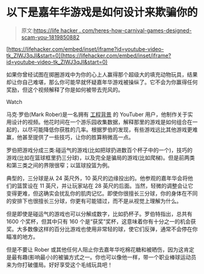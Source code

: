 # 以下是嘉年华游戏是如何设计来欺骗你的

> 原文:[https://life hacker . com/heres-how-carnival-games-designed-scam-you-1819850882](https://lifehacker.com/heres-how-carnival-games-are-designed-to-scam-you-1819850882)

 [https://lifehacker.com/embed/inset/iframe?id=youtube-video-tk_ZlWJ3qJI&start=0](https://lifehacker.com/embed/inset/iframe?id=youtube-video-tk_ZlWJ3qJI&start=0) 

如果你曾经试图在掷圈游戏中为你的心上人赢得那个超级大的填充动物玩具，结果却让你自己难堪，那么你可能早就怀疑嘉年华游戏被操纵了。它不会为你赢得任何奖励，但这个视频解释了你是如何被带去兜风的。

Watch

马克·罗伯(Mark Rober)是一名拥有 [工程背景](https://www.youtube.com/user/onemeeeliondollars/about) 的 YouTuber 用户，他制作关于实用设计的视频。他花时间在一个游乐园收集数据，解释那里的游戏是如何组合在一起的，以尽可能降低你获胜的几率。根据罗伯的发现，有些游戏远比其他游戏更难赢，他甚至提供了一些技巧，让你的胜算稍微高一点。

罗伯把游戏分成三类:碰运气的游戏(比如把球扔进数百个杯子中的一个)，技巧的游戏(比如在篮球框里扔三分球)，以及完全是骗局的游戏(比如爬梯)。但是前两类和第三类之间的界限很窄；以篮球投篮为例。

典型的，三分球是从 24 英尺外，10 英尺的边缘投出的。他参观的嘉年华会将他们的篮筐设在 11 英尺，并让玩家站在 28 英尺的后面。当然，轻微的调整会让它变得更难，但这确实会扰乱你的肌肉记忆。即使你很擅长三分球，你的身体在不同的安排下也很擅长三分球，你更有可能错过，而不是从视觉上理解为什么。

但是即使是碰运气的游戏也可以分解成数字，比如扔杯子。罗伯特指出，总共有 1600 个奖杯，但其中只有 160 个是“获奖”奖杯，这意味着你有十分之一的机会获奖。大多数像这样的百分比游戏也使用非常轻的球，使它们反弹，通常不会停在你瞄准的地方。

但是不要让 Rober 或其他任何人阻止你去嘉年华吃棉花糖和被晒伤，因为这肯定是最有趣(影响最小)的被骗方式之一。你也可以像他一样，带一个职业棒球运动员来为你打破僵局。好好享受这个毛绒玩具吧！